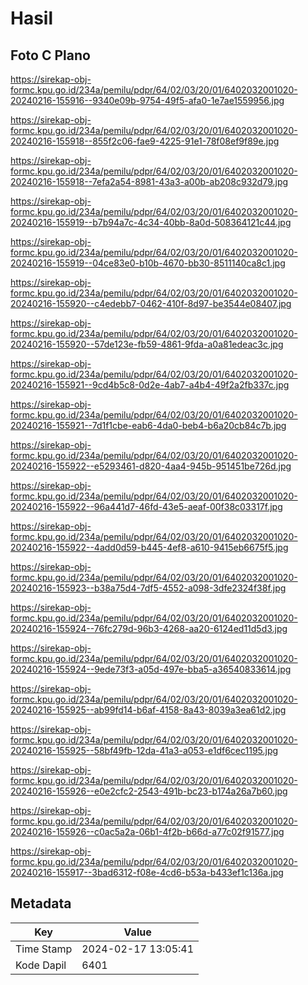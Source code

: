 # Hasil

## Foto C Plano

https://sirekap-obj-formc.kpu.go.id/234a/pemilu/pdpr/64/02/03/20/01/6402032001020-20240216-155916--9340e09b-9754-49f5-afa0-1e7ae1559956.jpg

https://sirekap-obj-formc.kpu.go.id/234a/pemilu/pdpr/64/02/03/20/01/6402032001020-20240216-155918--855f2c06-fae9-4225-91e1-78f08ef9f89e.jpg

https://sirekap-obj-formc.kpu.go.id/234a/pemilu/pdpr/64/02/03/20/01/6402032001020-20240216-155918--7efa2a54-8981-43a3-a00b-ab208c932d79.jpg

https://sirekap-obj-formc.kpu.go.id/234a/pemilu/pdpr/64/02/03/20/01/6402032001020-20240216-155919--b7b94a7c-4c34-40bb-8a0d-508364121c44.jpg

https://sirekap-obj-formc.kpu.go.id/234a/pemilu/pdpr/64/02/03/20/01/6402032001020-20240216-155919--04ce83e0-b10b-4670-bb30-8511140ca8c1.jpg

https://sirekap-obj-formc.kpu.go.id/234a/pemilu/pdpr/64/02/03/20/01/6402032001020-20240216-155920--c4edebb7-0462-410f-8d97-be3544e08407.jpg

https://sirekap-obj-formc.kpu.go.id/234a/pemilu/pdpr/64/02/03/20/01/6402032001020-20240216-155920--57de123e-fb59-4861-9fda-a0a81edeac3c.jpg

https://sirekap-obj-formc.kpu.go.id/234a/pemilu/pdpr/64/02/03/20/01/6402032001020-20240216-155921--9cd4b5c8-0d2e-4ab7-a4b4-49f2a2fb337c.jpg

https://sirekap-obj-formc.kpu.go.id/234a/pemilu/pdpr/64/02/03/20/01/6402032001020-20240216-155921--7d1f1cbe-eab6-4da0-beb4-b6a20cb84c7b.jpg

https://sirekap-obj-formc.kpu.go.id/234a/pemilu/pdpr/64/02/03/20/01/6402032001020-20240216-155922--e5293461-d820-4aa4-945b-951451be726d.jpg

https://sirekap-obj-formc.kpu.go.id/234a/pemilu/pdpr/64/02/03/20/01/6402032001020-20240216-155922--96a441d7-46fd-43e5-aeaf-00f38c03317f.jpg

https://sirekap-obj-formc.kpu.go.id/234a/pemilu/pdpr/64/02/03/20/01/6402032001020-20240216-155922--4add0d59-b445-4ef8-a610-9415eb6675f5.jpg

https://sirekap-obj-formc.kpu.go.id/234a/pemilu/pdpr/64/02/03/20/01/6402032001020-20240216-155923--b38a75d4-7df5-4552-a098-3dfe2324f38f.jpg

https://sirekap-obj-formc.kpu.go.id/234a/pemilu/pdpr/64/02/03/20/01/6402032001020-20240216-155924--76fc279d-96b3-4268-aa20-6124ed11d5d3.jpg

https://sirekap-obj-formc.kpu.go.id/234a/pemilu/pdpr/64/02/03/20/01/6402032001020-20240216-155924--9ede73f3-a05d-497e-bba5-a36540833614.jpg

https://sirekap-obj-formc.kpu.go.id/234a/pemilu/pdpr/64/02/03/20/01/6402032001020-20240216-155925--ab99fd14-b6af-4158-8a43-8039a3ea61d2.jpg

https://sirekap-obj-formc.kpu.go.id/234a/pemilu/pdpr/64/02/03/20/01/6402032001020-20240216-155925--58bf49fb-12da-41a3-a053-e1df6cec1195.jpg

https://sirekap-obj-formc.kpu.go.id/234a/pemilu/pdpr/64/02/03/20/01/6402032001020-20240216-155926--e0e2cfc2-2543-491b-bc23-b174a26a7b60.jpg

https://sirekap-obj-formc.kpu.go.id/234a/pemilu/pdpr/64/02/03/20/01/6402032001020-20240216-155926--c0ac5a2a-06b1-4f2b-b66d-a77c02f91577.jpg

https://sirekap-obj-formc.kpu.go.id/234a/pemilu/pdpr/64/02/03/20/01/6402032001020-20240216-155917--3bad6312-f08e-4cd6-b53a-b433ef1c136a.jpg


## Metadata

| Key        | Value               |
| ---------- | ------------------- |
| Time Stamp | 2024-02-17 13:05:41 |
| Kode Dapil | 6401                |



